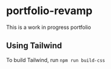 # portfolio-revamp
This is a work in progress portfolio


## Using Tailwind
To build Tailwind, run `npm run build-css`